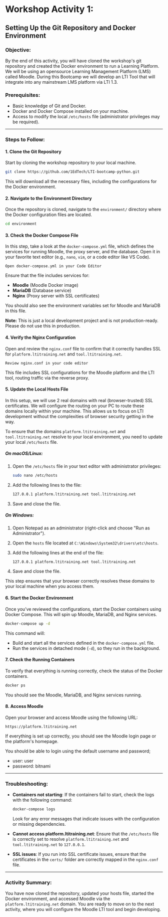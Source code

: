# Workshop Activity 1: 

## Setting Up the Git Repository and Docker Environment

### Objective:

By the end of this activity, you will have cloned the workshop's git repository and created the Docker environment to run a Learning Platform.  We will be using an opensource Learning Management Platform (LMS) called Moodle.  During this Bootcamp we will develop an LTI Tool that will integrate into any mainstream LMS platform via LTI 1.3.

### Prerequisites:
- Basic knowledge of Git and Docker.
- Docker and Docker Compose installed on your machine.
- Access to modify the local `/etc/hosts` file (administrator privileges may be required).

---

### **Steps to Follow:**

#### 1. **Clone the Git Repository**

Start by cloning the workshop repository to your local machine.

```bash
git clone https://github.com/1EdTech/LTI-bootcamp-python.git
```

This will download all the necessary files, including the configurations for the Docker environment.

#### 2. **Navigate to the Environment Directory**

Once the repository is cloned, navigate to the `environment/` directory where the Docker configuration files are located.

```bash
cd environment
```

#### 3. **Check the Docker Compose File**

In this step, take a look at the `docker-compose.yml` file, which defines the services for running Moodle, the proxy server, and the database. Open it in your favorite text editor (e.g., `nano`, `vim`, or a code editor like VS Code).

```
Open docker-compose.yml in your Code Editor
```

Ensure that the file includes services for:
- **Moodle** (Moodle Docker image)
- **MariaDB** (Database service)
- **Nginx** (Proxy server with SSL certificates)

You should also see the environment variables set for Moodle and MariaDB in this file.

**Note:**  This is just a local development project and is not production-ready.  Please do not use this in production.

#### 4. **Verify the Nginx Configuration**

Open and review the `nginx.conf` file to confirm that it correctly handles SSL for `platform.ltitraining.net` and `tool.ltitraining.net`.

```
Review nginx.conf in your code editor
```

This file includes SSL configurations for the Moodle platform and the LTI tool, routing traffic via the reverse proxy.

#### 5. **Update the Local Hosts File**

In this setup, we will use 2 real domains with real (browser-trusted) SSL certificates.  We will configure the routing on your PC to route these domains locally within your machine.  This allows us to focus on LTI development without the complexities of browser security getting in the way.

To ensure that the domains `platform.ltitraining.net` and `tool.ltitraining.net` resolve to your local environment, you need to update your local `/etc/hosts` file.

##### **On macOS/Linux**:
1. Open the `/etc/hosts` file in your text editor with administrator privileges:

   ```bash
   sudo nano /etc/hosts
   ```

2. Add the following lines to the file:

   ```bash
   127.0.0.1 platform.ltitraining.net tool.ltitraining.net
   ```

3. Save and close the file.

##### **On Windows**:
1. Open Notepad as an administrator (right-click and choose "Run as Administrator").
2. Open the `hosts` file located at `C:\Windows\System32\drivers\etc\hosts`.
3. Add the following lines at the end of the file:

   ```bash
   127.0.0.1 platform.ltitraining.net tool.ltitraining.net
   ```

4. Save and close the file.

This step ensures that your browser correctly resolves these domains to your local machine when you access them.

#### 6. **Start the Docker Environment**

Once you’ve reviewed the configurations, start the Docker containers using Docker Compose. This will spin up Moodle, MariaDB, and Nginx services.

```bash
docker-compose up -d
```

This command will:
- Build and start all the services defined in the `docker-compose.yml` file.
- Run the services in detached mode (`-d`), so they run in the background.

#### 7. **Check the Running Containers**

To verify that everything is running correctly, check the status of the Docker containers.

```bash
docker ps
```

You should see the Moodle, MariaDB, and Nginx services running.

#### 8. **Access Moodle**

Open your browser and access Moodle using the following URL:

```
https://platform.ltitraining.net
```

If everything is set up correctly, you should see the Moodle login page or the platform's homepage.

You should be able to login using the default username and password;

- user:  user
- password: bitnami

---

### **Troubleshooting:**

- **Containers not starting**: If the containers fail to start, check the logs with the following command:

  ```bash
  docker-compose logs
  ```

  Look for any error messages that indicate issues with the configuration or missing dependencies.

- **Cannot access platform.ltitraining.net**: Ensure that the `/etc/hosts` file is correctly set to resolve `platform.ltitraining.net` and `tool.ltitraining.net` to `127.0.0.1`.

- **SSL issues**: If you run into SSL certificate issues, ensure that the certificates in the `certs/` folder are correctly mapped in the `nginx.conf` file.

---

### **Activity Summary:**
You have now cloned the repository, updated your hosts file, started the Docker environment, and accessed Moodle via the `platform.ltitraining.net` domain. You are ready to move on to the next activity, where you will configure the Moodle LTI tool and begin developing.

